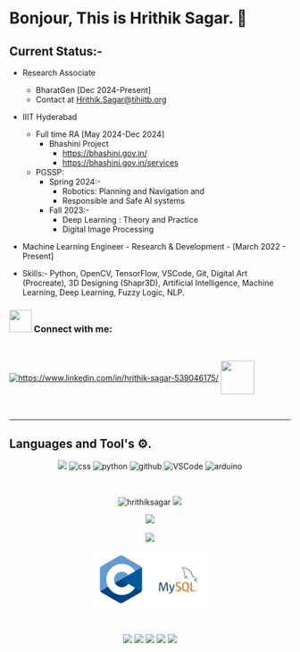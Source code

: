 # Bonjour, This is Hrithik Sagar. 👋

## Current Status:-
- Research Associate
  - BharatGen [Dec 2024-Present]
  - Contact at Hrithik.Sagar@tihiitb.org
 
- IIIT Hyderabad
  - Full time RA [May 2024-Dec 2024]
    - Bhashini Project
      - https://bhashini.gov.in/
      - https://bhashini.gov.in/services
  - PGSSP:
    - Spring 2024:-
      - Robotics: Planning and Navigation and
      - Responsible and Safe AI systems 
    - Fall 2023:- 
      - Deep Learning : Theory and Practice
      - Digital Image Processing
     
- Machine Learning Engineer - Research & Development - [March 2022 - Present]
- Skills:- Python, OpenCV, TensorFlow, VSCode, Git, Digital Art (Procreate), 3D Designing (Shapr3D), Artificial Intelligence, Machine Learning, Deep Learning, Fuzzy Logic, NLP. 

<h3 align="left"><img src="https://blogs.missouristate.edu/polsci/files/2019/08/handshake1.gif" width="40" height="40"> Connect with me:</h3>
</div>
<br>
<p align="left">
<a href="https://www.linkedin.com/in/hrithik-sagar-539046175/" target="blank"><img align="center" src="https://cliply.co/wp-content/uploads/2021/02/372102050_LINKEDIN_ICON_TRANSPARENT_1080.gif" alt="https://www.linkedin.com/in/hrithik-sagar-539046175/" height="60" width="60" /></a>
<a href="https://www.instagram.com/hrithik.sagar/" target="blank"><img align="center" src="https://cliply.co/wp-content/uploads/2019/07/371907300_INSTAGRAM_ICON_TRANSPARENT_400.gif" height="60" width="60" /></a>
</p>
<br>

<hr>
<!-- <h2><b>Have a look at some of my works 👇 </b></h2> 
<ul>
  <li>🔗https://github.com/hrithiksagar/24-7-personal-nurse</li>
  <li>🔗https://github.com/hrithiksagar/Skin_cancer_detection</li>
  <li>🔗https://github.com/hrithiksagar/Mask-Detection-using-python-openCV</li>
  <li>🔗https://github.com/hrithiksagar/Neumonia-prediction</li>
  <li>🔗https://github.com/hrithiksagar/face_recognization_openCV</li>
  <li>🔗https://github.com/hrithiksagar/M1_Sudoku</li>
  <li>🔗https://github.com/hrithiksagar/Diseases-Detection-jlcpcb</li>
  </ul>
<hr> -->

<h2><b>Languages and Tool's ⚙️. </b></h2> 

<!-- Gifs found on GIPHY made by @devrock -->
<p align="center">
  <img alt-"html5" src="https://media.giphy.com/media/XAxylRMCdpbEWUAvr8/giphy.gif" width="100">
  <img alt="css" src="https://media.giphy.com/media/fsEaZldNC8A1PJ3mwp/giphy.gif" width="100">
  <img alt="python" src="https://i.giphy.com/media/LMt9638dO8dftAjtco/200.webp" width="100">
  <img alt="github" src="https://i.giphy.com/media/KzJkzjggfGN5Py6nkT/200.webp" width="100">
  <img alt="VSCode" src="https://i.giphy.com/media/IdyAQJVN2kVPNUrojM/200.webp" width="100">
  <img alt="arduino" src="https://media.giphy.com/media/mFDWuDppjQJjite6FS/giphy.gif" width="100">
</p>
<br>
<p align = "center"> <img src="https://github-readme-stats.vercel.app/api/top-langs?username=hrithiksagar&show_icons=true&locale=en&layout=compact" alt="hrithiksagar" />  <img  src = "https://github-readme-stats.vercel.app/api?username=hrithiksagar&show_icons=true&theme=radical&line_height=27">
</p>

<p align = "center">
 <img  src="https://github-readme-streak-stats.herokuapp.com/?user=hrithiksagar&show_icons=true&locale=en&layout=compact&theme=radical&line_height=0" />
</p> 

<p align = "center">
 <img src="https://activity-graph.herokuapp.com/graph?username=hrithiksagar&theme=redical">
</p> 


<p align="center">
<img alt="C" width="100px" src="https://raw.githubusercontent.com/github/explore/80688e429a7d4ef2fca1e82350fe8e3517d3494d/topics/c/c.png" />
<img alt="CPP" width="100px" src="https://raw.githubusercontent.com/github/explore/80688e429a7d4ef2fca1e82350fe8e3517d3494d/topics/mysql/mysql.png" />
</p>
<br>

<p align="center">
<img src="https://img.shields.io/badge/pandas%20-%23150458.svg?&style=for-the-badge&logo=pandas&logoColor=white" width="100"/>
<img src="https://img.shields.io/badge/adobe%20-%23FF0000.svg?&style=for-the-badge&logo=adobe&logoColor=white" width="100"/>
<img src="https://img.shields.io/badge/adobe%20photoshop%20-%2331A8FF.svg?&style=for-the-badge&logo=adobe%20photoshop&logoColor=white" width="100"/>
<img src="https://img.shields.io/badge/git%20-%23F05033.svg?&style=for-the-badge&logo=git&logoColor=white" width="100"/>
<img src="https://img.shields.io/badge/Jupyter%20-%23F37626.svg?&style=for-the-badge&logo=Jupyter&logoColor=white" width="100"/>
